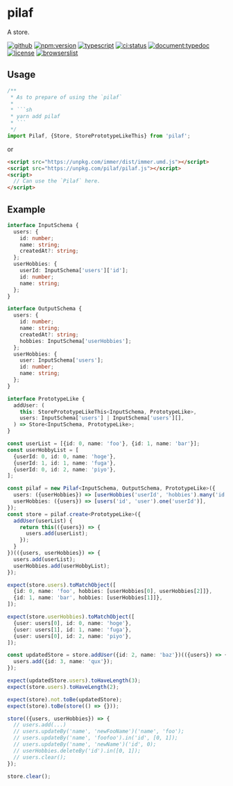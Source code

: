 # pilaf

A store.

[![github](https://badgen.net/badge//nju33,pilaf/000?icon=github&list=1)](https://github.com/nju33/pilaf)
[![npm:version](https://badgen.net/npm/v/pilaf?icon=npm&label=)](https://www.npmjs.com/package/pilaf)
[![typescript](https://badgen.net/badge/lang/typescript/0376c6?icon=npm)](https://www.typescriptlang.org/)
[![ci:status](https://badgen.net/circleci/github/nju33/pilaf)](https://circleci.com/gh/nju33/pilaf)
[![document:typedoc](https://badgen.net/badge/document/typedoc/9602ff)](https://docs--pilaf.netlify.com/)
[![license](https://badgen.net/npm/license/pilaf)](https://github.com/nju33/pilaf/blob/master/LICENSE)
[![browserslist](https://badgen.net/badge/browserslist/chrome,edge/ffd539?list=1)](https://browserl.ist/?q=last+1+chrome+version%2C+last+1+edge+version)

## Usage 

```ts
/**
 * As to prepare of using the `pilaf`
 * 
 * ```sh
 * yarn add pilaf 
 * ```
 */
import Pilaf, {Store, StorePrototypeLikeThis} from 'pilaf';
```

or

```html
<script src="https://unpkg.com/immer/dist/immer.umd.js"></script>
<script src="https://unpkg.com/pilaf/pilaf.js"></script>
<script>
  // Can use the `Pilaf` here.
</script>
```

## Example

```ts
interface InputSchema {
  users: {
    id: number;
    name: string;
    createdAt?: string;
  };
  userHobbies: {
    userId: InputSchema['users']['id'];
    id: number;
    name: string;
  };
}

interface OutputSchema {
  users: {
    id: number;
    name: string;
    createdAt?: string;
    hobbies: InputSchema['userHobbies'];
  };
  userHobbies: {
    user: InputSchema['users'];
    id: number;
    name: string;
  };
}

interface PrototypeLike {
  addUser: (
    this: StorePrototypeLikeThis<InputSchema, PrototypeLike>,
    users: InputSchema['users'] | InputSchema['users'][],
  ) => Store<InputSchema, PrototypeLike>;
}

const userList = [{id: 0, name: 'foo'}, {id: 1, name: 'bar'}];
const userHobbyList = [
  {userId: 0, id: 0, name: 'hoge'},
  {userId: 1, id: 1, name: 'fuga'},
  {userId: 0, id: 2, name: 'piyo'},
];

const pilaf = new Pilaf<InputSchema, OutputSchema, PrototypeLike>({
  users: ({userHobbies}) => [userHobbies('userId', 'hobbies').many('id')],
  userHobbies: ({users}) => [users('id', 'user').one('userId')],
});
const store = pilaf.create<PrototypeLike>({
  addUser(userList) {
    return this(({users}) => {
      users.add(userList);
    });
  }
})(({users, userHobbies}) => {
  users.add(userList);
  userHobbies.add(userHobbyList);
});

expect(store.users).toMatchObject([
  {id: 0, name: 'foo', hobbies: [userHobbies[0], userHobbies[2]]},
  {id: 1, name: 'bar', hobbies: [userHobbies[1]]},
]);

expect(store.userHobbies).toMatchObject([
  {user: users[0], id: 0, name: 'hoge'},
  {user: users[1], id: 1, name: 'fuga'},
  {user: users[0], id: 2, name: 'piyo'},
]);

const updatedStore = store.addUser({id: 2, name: 'baz'})(({users}) => {
  users.add({id: 3, name: 'qux'});
});

expect(updatedStore.users).toHaveLength(3);
expect(store.users).toHaveLength(2);

expect(store).not.toBe(updatedStore);
expect(store).toBe(store(() => {}));

store(({users, userHobbies}) => {
  // users.add(...)
  // users.updateBy('name', 'newFooName')('name', 'foo');
  // users.updateBy('name', 'foofoo').in('id', [0, 1]);
  // users.updateBy('name', 'newName')('id', 0);
  // userHobbies.deleteBy('id').in([0, 1]);
  // users.clear();
});

store.clear();
```